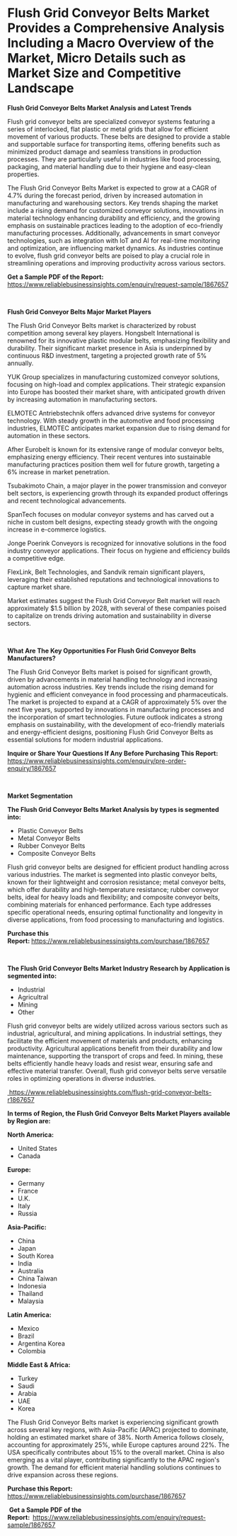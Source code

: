 <p><h1>Flush Grid Conveyor Belts Market Provides a Comprehensive Analysis Including a Macro Overview of the Market, Micro Details such as Market Size and Competitive Landscape</h1></p><p><strong>Flush Grid Conveyor Belts Market Analysis and Latest Trends</strong></p>
<p><p>Flush grid conveyor belts are specialized conveyor systems featuring a series of interlocked, flat plastic or metal grids that allow for efficient movement of various products. These belts are designed to provide a stable and supportable surface for transporting items, offering benefits such as minimized product damage and seamless transitions in production processes. They are particularly useful in industries like food processing, packaging, and material handling due to their hygiene and easy-clean properties.</p><p>The Flush Grid Conveyor Belts Market is expected to grow at a CAGR of 4.7% during the forecast period, driven by increased automation in manufacturing and warehousing sectors. Key trends shaping the market include a rising demand for customized conveyor solutions, innovations in material technology enhancing durability and efficiency, and the growing emphasis on sustainable practices leading to the adoption of eco-friendly manufacturing processes. Additionally, advancements in smart conveyor technologies, such as integration with IoT and AI for real-time monitoring and optimization, are influencing market dynamics. As industries continue to evolve, flush grid conveyor belts are poised to play a crucial role in streamlining operations and improving productivity across various sectors.</p></p>
<p><strong>Get a Sample PDF of the Report:&nbsp;</strong> <a href="https://www.reliablebusinessinsights.com/enquiry/request-sample/1867657?utm_campaign=62&utm_medium=2&utm_source=Github&utm_content=ia&utm_term=12042025&utm_id=flush-grid-conveyor-belts">https://www.reliablebusinessinsights.com/enquiry/request-sample/1867657</a></p>
<p>&nbsp;</p>
<p><strong>Flush Grid Conveyor Belts Major Market Players</strong></p>
<p><p>The Flush Grid Conveyor Belts market is characterized by robust competition among several key players. Hongsbelt International is renowned for its innovative plastic modular belts, emphasizing flexibility and durability. Their significant market presence in Asia is underpinned by continuous R&D investment, targeting a projected growth rate of 5% annually.</p><p>YUK Group specializes in manufacturing customized conveyor solutions, focusing on high-load and complex applications. Their strategic expansion into Europe has boosted their market share, with anticipated growth driven by increasing automation in manufacturing sectors.</p><p>ELMOTEC Antriebstechnik offers advanced drive systems for conveyor technology. With steady growth in the automotive and food processing industries, ELMOTEC anticipates market expansion due to rising demand for automation in these sectors.</p><p>Afher Eurobelt is known for its extensive range of modular conveyor belts, emphasizing energy efficiency. Their recent ventures into sustainable manufacturing practices position them well for future growth, targeting a 6% increase in market penetration.</p><p>Tsubakimoto Chain, a major player in the power transmission and conveyor belt sectors, is experiencing growth through its expanded product offerings and recent technological advancements. </p><p>SpanTech focuses on modular conveyor systems and has carved out a niche in custom belt designs, expecting steady growth with the ongoing increase in e-commerce logistics.</p><p>Jonge Poerink Conveyors is recognized for innovative solutions in the food industry conveyor applications. Their focus on hygiene and efficiency builds a competitive edge.</p><p>FlexLink, Belt Technologies, and Sandvik remain significant players, leveraging their established reputations and technological innovations to capture market share. </p><p>Market estimates suggest the Flush Grid Conveyor Belt market will reach approximately $1.5 billion by 2028, with several of these companies poised to capitalize on trends driving automation and sustainability in diverse sectors.</p></p>
<p>&nbsp;</p>
<p><strong>What Are The Key Opportunities For Flush Grid Conveyor Belts Manufacturers?</strong></p>
<p><p>The Flush Grid Conveyor Belts market is poised for significant growth, driven by advancements in material handling technology and increasing automation across industries. Key trends include the rising demand for hygienic and efficient conveyance in food processing and pharmaceuticals. The market is projected to expand at a CAGR of approximately 5% over the next five years, supported by innovations in manufacturing processes and the incorporation of smart technologies. Future outlook indicates a strong emphasis on sustainability, with the development of eco-friendly materials and energy-efficient designs, positioning Flush Grid Conveyor Belts as essential solutions for modern industrial applications.</p></p>
<p><strong>Inquire or Share Your Questions If Any Before Purchasing This Report:</strong> <a href="https://www.reliablebusinessinsights.com/enquiry/pre-order-enquiry/1867657?utm_campaign=62&utm_medium=2&utm_source=Github&utm_content=ia&utm_term=12042025&utm_id=flush-grid-conveyor-belts">https://www.reliablebusinessinsights.com/enquiry/pre-order-enquiry/1867657</a></p>
<p>&nbsp;</p>
<p><strong>Market Segmentation</strong></p>
<p><strong>The Flush Grid Conveyor Belts Market Analysis by types is segmented into:</strong></p>
<p><ul><li>Plastic Conveyor Belts</li><li>Metal Conveyor Belts</li><li>Rubber Conveyor Belts</li><li>Composite Conveyor Belts</li></ul></p>
<p><p>Flush grid conveyor belts are designed for efficient product handling across various industries. The market is segmented into plastic conveyor belts, known for their lightweight and corrosion resistance; metal conveyor belts, which offer durability and high-temperature resistance; rubber conveyor belts, ideal for heavy loads and flexibility; and composite conveyor belts, combining materials for enhanced performance. Each type addresses specific operational needs, ensuring optimal functionality and longevity in diverse applications, from food processing to manufacturing and logistics.</p></p>
<p><strong>Purchase this Report:&nbsp;</strong><a href="https://www.reliablebusinessinsights.com/purchase/1867657?utm_campaign=62&utm_medium=2&utm_source=Github&utm_content=ia&utm_term=12042025&utm_id=flush-grid-conveyor-belts">https://www.reliablebusinessinsights.com/purchase/1867657</a></p>
<p>&nbsp;</p>
<p><strong>The Flush Grid Conveyor Belts Market Industry Research by Application is segmented into:</strong></p>
<p><ul><li>Industrial</li><li>Agricultral</li><li>Mining</li><li>Other</li></ul></p>
<p><p>Flush grid conveyor belts are widely utilized across various sectors such as industrial, agricultural, and mining applications. In industrial settings, they facilitate the efficient movement of materials and products, enhancing productivity. Agricultural applications benefit from their durability and low maintenance, supporting the transport of crops and feed. In mining, these belts efficiently handle heavy loads and resist wear, ensuring safe and effective material transfer. Overall, flush grid conveyor belts serve versatile roles in optimizing operations in diverse industries.</p></p>
<p><a href="https://www.reliablebusinessinsights.com/flush-grid-conveyor-belts-r1867657?utm_campaign=62&utm_medium=2&utm_source=Github&utm_content=ia&utm_term=12042025&utm_id=flush-grid-conveyor-belts">&nbsp;https://www.reliablebusinessinsights.com/flush-grid-conveyor-belts-r1867657</a></p>
<p><strong>In terms of Region, the Flush Grid Conveyor Belts Market Players available by Region are:</strong></p>
<p>
    <p> <strong> North America: </strong>
        <ul>
            <li>United States</li>
            <li>Canada</li>
        </ul>
        </p> 
    <p> <strong> Europe: </strong>
        <ul>
            <li>Germany</li>
            <li>France</li>
            <li>U.K.</li>
            <li>Italy</li>
            <li>Russia</li>
        </ul>
        </p> 
    <p> <strong> Asia-Pacific: </strong>
        <ul>
            <li>China</li>
            <li>Japan</li>
            <li>South Korea</li>
            <li>India</li>
            <li>Australia</li>
            <li>China Taiwan</li>
            <li>Indonesia</li>
            <li>Thailand</li>
            <li>Malaysia</li>
        </ul>
        </p> 
    <p> <strong> Latin America: </strong>
        <ul>
            <li>Mexico</li>
            <li>Brazil</li>
            <li>Argentina Korea</li>
            <li>Colombia</li>
        </ul>
        </p> 
    <p> <strong> Middle East & Africa: </strong>
        <ul>
            <li>Turkey</li>
            <li>Saudi</li>
            <li>Arabia</li>
            <li>UAE</li>
            <li>Korea</li>
        </ul>
    </p>
    </p>
<p><p>The Flush Grid Conveyor Belts market is experiencing significant growth across several key regions, with Asia-Pacific (APAC) projected to dominate, holding an estimated market share of 38%. North America follows closely, accounting for approximately 25%, while Europe captures around 22%. The USA specifically contributes about 15% to the overall market. China is also emerging as a vital player, contributing significantly to the APAC region's growth. The demand for efficient material handling solutions continues to drive expansion across these regions.</p></p>
<p><strong>Purchase this Report: </strong><a href="https://www.reliablebusinessinsights.com/purchase/1867657?utm_campaign=62&utm_medium=2&utm_source=Github&utm_content=ia&utm_term=12042025&utm_id=flush-grid-conveyor-belts">https://www.reliablebusinessinsights.com/purchase/1867657</a></p>
<p>&nbsp;<strong>Get a Sample PDF of the Report:&nbsp;&nbsp;</strong><a href="https://www.reliablebusinessinsights.com/enquiry/request-sample/1867657?utm_campaign=62&utm_medium=2&utm_source=Github&utm_content=ia&utm_term=12042025&utm_id=flush-grid-conveyor-belts">https://www.reliablebusinessinsights.com/enquiry/request-sample/1867657</a></p>
<p><strong></strong></p>
<p><p></p><p></p><p></p></p>
